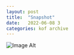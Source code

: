 ```yaml
---
layout:	post
title:	"Snapshot"
date:	2022-06-08 3
categories:	kof archive
---
```


![Image Alt](https://k0f.github.io/assets/2022-06-08-180448.jpg)